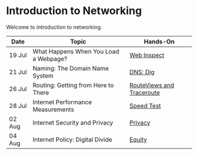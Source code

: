# Introduction to Networking 

Welcome to introduction to networking.

| Date   | Topic                                      | Hands-On                                          |
| ------ | ------------------------------------------ | ------------------------------------------------- |
| 19 Jul | What Happens When You Load a Webpage?      | [Web Inspect](assignments/1-web.md)               |
| 21 Jul | Naming: The Domain Name System             | [DNS: Dig](assignments/2-dns.md)                  |
| 26 Jul | Routing: Getting from Here to There        | [RouteViews and Traceroute](assignments/3-bgp.md) |
| 28 Jul | Internet Performance Measurements          | [Speed Test](assignments/4-performance.md)        |
| 02 Aug | Internet Security and Privacy              | [Privacy](assignments/5-privacy.md)               |
| 04 Aug | Internet Policy: Digital Divide            | [Equity](assignments/6-equity.md)                 |
